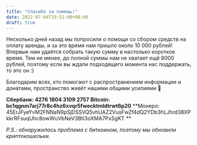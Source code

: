 ```yaml
---
title: "Спасибо за помощь!"
date: 2022-07-04T15:51:09+08:00
draft: true
---
```

Несколько дней назад мы попросили о помощи со сбором средств на оплату аренды, и за это время нам пришло около 10 000 рублей! Впервые нам удаётся собрать такую сумму в настолько короткое время.
Тем не менее, до полной суммы нам не хватает ещё 8000 рублей, поэтому если вы ждали подходящего момента нас поддержать, то это он :)

Благодарим всех, кто помогают с распространением информации и донатами, пространство живёт нашими общими усилиями 🏴

**Сбербанк: 4276 1804 3109 2757**
**Bitcoin: bc1qgnm7arj77r8c4hz6xvqr5fwecktmldtrwt6p20**
**Монеро: 45ErJFyeYvM2FNNaN9pSjDSSVQ5vhUAZ2VusFwZf4dQ2YDb3hLJhrd38XPkkrRFsuqUhc8owWuVbNeV3Bti3oXMA7PxSgKT **

*P.S.: обнаружилась проблема с биткоином, поэтому мы обновили криптокошельки.*